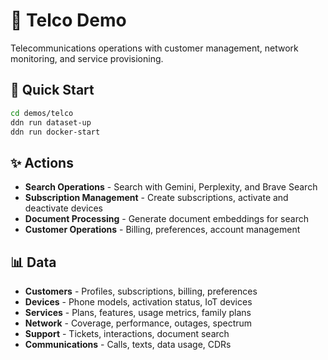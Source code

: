# 📱 Telco Demo

Telecommunications operations with customer management, network monitoring, and service provisioning.

## 🚀 Quick Start

```bash
cd demos/telco
ddn run dataset-up
ddn run docker-start
```

## ✨ Actions

- **Search Operations** - Search with Gemini, Perplexity, and Brave Search
- **Subscription Management** - Create subscriptions, activate and deactivate devices
- **Document Processing** - Generate document embeddings for search
- **Customer Operations** - Billing, preferences, account management

## 📊 Data

- **Customers** - Profiles, subscriptions, billing, preferences
- **Devices** - Phone models, activation status, IoT devices
- **Services** - Plans, features, usage metrics, family plans
- **Network** - Coverage, performance, outages, spectrum
- **Support** - Tickets, interactions, document search
- **Communications** - Calls, texts, data usage, CDRs
